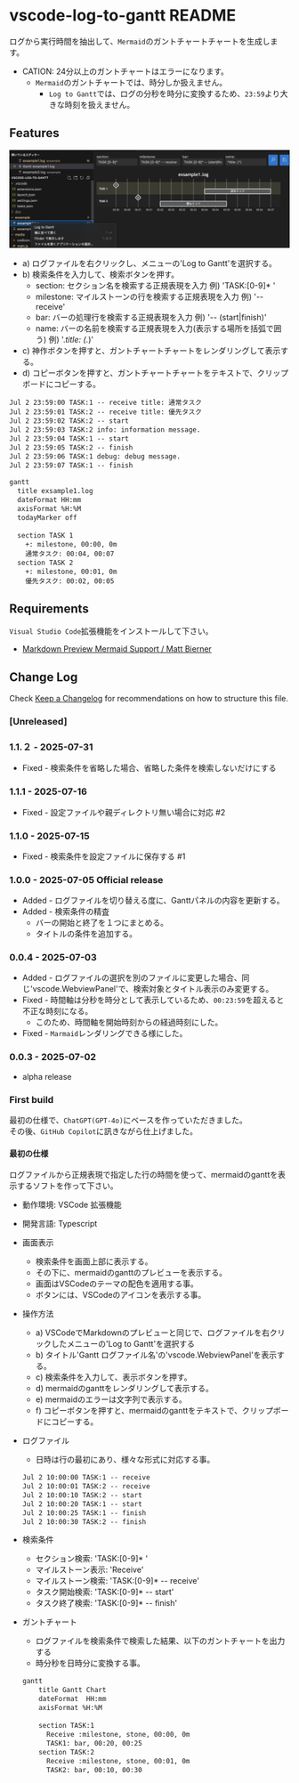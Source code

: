 # vscode-log-to-gantt README

ログから実行時間を抽出して、`Mermaid`のガントチャートチャートを生成します。  

- CATION: 24分以上のガントチャートはエラーになります。
  - `Mermaid`のガントチャートでは、時分しか扱えません。
    - `Log to Gantt`では、ログの分秒を時分に変換するため、`23:59`より大きな時刻を扱えません。

## Features

![Screen shot](screen_shot.png)

- a) ログファイルを右クリックし、メニューの'Log to Gantt'を選択する。
- b) 検索条件を入力して、検索ボタンを押す。
  - section: セクション名を検索する正規表現を入力 例) 'TASK:[0-9]* '
  - milestone: マイルストーンの行を検索する正規表現を入力 例) '-- receive'
  - bar: バーの処理行を検索する正規表現を入力 例) '-- (start|finish)'
  - name: バーの名前を検索する正規表現を入力(表示する場所を括弧で囲う) 例) '.*title: (.*)'
- c) 神作ボタンを押すと、ガントチャートチャートをレンダリングして表示する。
- d) コピーボタンを押すと、ガントチャートチャートをテキストで、クリップボードにコピーする。

``` log
Jul 2 23:59:00 TASK:1 -- receive title: 通常タスク
Jul 2 23:59:01 TASK:2 -- receive title: 優先タスク
Jul 2 23:59:02 TASK:2 -- start
Jul 2 23:59:03 TASK:2 info: information message.
Jul 2 23:59:04 TASK:1 -- start
Jul 2 23:59:05 TASK:2 -- finish
Jul 2 23:59:06 TASK:1 debug: debug message.
Jul 2 23:59:07 TASK:1 -- finish
```

``` mermaid
gantt
  title exsample1.log
  dateFormat HH:mm
  axisFormat %H:%M
  todayMarker off

  section TASK 1
    +: milestone, 00:00, 0m
    通常タスク: 00:04, 00:07
  section TASK 2
    +: milestone, 00:01, 0m
    優先タスク: 00:02, 00:05
```

## Requirements

`Visual Studio Code`拡張機能をインストールして下さい。

- [Markdown Preview Mermaid Support / Matt Bierner](https://marketplace.visualstudio.com/items?itemName=bierner.markdown-mermaid)

## Change Log

Check [Keep a Changelog](http://keepachangelog.com/) for recommendations on how to structure this file.

### [Unreleased]

### 1.1.２ - 2025-07-31

- Fixed - 検索条件を省略した場合、省略した条件を検索しないだけにする

### 1.1.1 - 2025-07-16

- Fixed - 設定ファイルや親ディレクトリ無い場合に対応 #2

### 1.1.0 - 2025-07-15

- Fixed - 検索条件を設定ファイルに保存する #1

### 1.0.0 - 2025-07-05 Official release

- Added - ログファイルを切り替える度に、Ganttパネルの内容を更新する。
- Added - 検索条件の精査
  - バーの開始と終了を１つにまとめる。
  - タイトルの条件を追加する。

### 0.0.4 - 2025-07-03

- Added - ログファイルの選択を別のファイルに変更した場合、同じ'vscode.WebviewPanel'で、検索対象とタイトル表示のみ変更する。
- Fixed - 時間軸は分秒を時分として表示しているため、`00:23:59`を超えると不正な時刻になる。
  - このため、時間軸を開始時刻からの経過時刻にした。
- Fixed - `Marmaid`レンダリングできる様にした。

### 0.0.3 - 2025-07-02

- alpha release

### First build

最初の仕様で、`ChatGPT(GPT‑4o)`にベースを作っていただきました。  
その後、`GitHub Copilot`に訊きながら仕上げました。  

#### 最初の仕様

ログファイルから正規表現で指定した行の時間を使って、mermaidのganttを表示するソフトを作って下さい。

- 動作環境: VSCode 拡張機能
- 開発言語: Typescript
- 画面表示
  - 検索条件を画面上部に表示する。
  - その下に、mermaidのganttのプレビューを表示する。
  - 画面はVSCodeのテーマの配色を適用する事。
  - ボタンには、VSCodeのアイコンを表示する事。
- 操作方法
  - a) VSCodeでMarkdownのプレビューと同じで、ログファイルを右クリックしたメニューの'Log to Gantt'を選択する
  - b) タイトル'Gantt ログファイル名'の'vscode.WebviewPanel'を表示する。
  - c) 検索条件を入力して、表示ボタンを押す。
  - d) mermaidのganttをレンダリングして表示する。
  - e) mermaidのエラーは文字列で表示する。
  - f) コピーボタンを押すと、mermaidのganttをテキストで、クリップボードにコピーする。
- ログファイル
  - 日時は行の最初にあり、様々な形式に対応する事。

  ``` log
  Jul 2 10:00:00 TASK:1 -- receive
  Jul 2 10:00:01 TASK:2 -- receive
  Jul 2 10:00:10 TASK:2 -- start
  Jul 2 10:00:20 TASK:1 -- start
  Jul 2 10:00:25 TASK:1 -- finish
  Jul 2 10:00:30 TASK:2 -- finish
  ```

- 検索条件
  - セクション検索: 'TASK:[0-9]* '
  - マイルストーン表示: 'Receive'
  - マイルストーン検索: 'TASK:[0-9]* -- receive'
  - タスク開始検索: 'TASK:[0-9]* -- start'
  - タスク終了検索: 'TASK:[0-9]* -- finish'

- ガントチャート
  - ログファイルを検索条件で検索した結果、以下のガントチャートを出力する
  - 時分秒を日時分に変換する事。

  ``` mermaid
  gantt
      title Gantt Chart
      dateFormat  HH:mm
      axisFormat %H:%M

      section TASK:1
        Receive :milestone, stone, 00:00, 0m
        TASK1: bar, 00:20, 00:25
      section TASK:2
        Receive :milestone, stone, 00:01, 0m
        TASK2: bar, 00:10, 00:30
  ```
